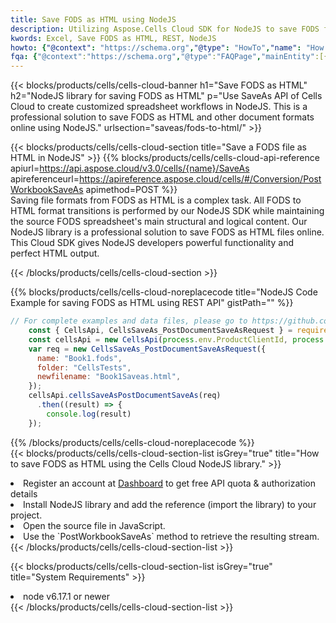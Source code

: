```yaml
---
title: Save FODS as HTML using NodeJS 
description: Utilizing Aspose.Cells Cloud SDK for NodeJS to save FODS format file as HTML format file. 
kwords: Excel, Save FODS as HTML, REST, NodeJS
howto: {"@context": "https://schema.org","@type": "HowTo","name": "How to save FODS as HTML using the Cells Cloud NodeJS library.","description": "How to save FODS as HTML using the Cells Cloud NodeJS library.","image": {"@type": "ImageObject"},"url": "/nodejs/saveas/fods-to-html/","step": [{ "@type": "HowToStep","name": "How to save FODS as HTML using the Cells Cloud NodeJS library. step 1", "image": {"@type": "ImageObject",},"url": "/nodejs/saveas/fods-to-html/","text": "Register an account at <a href='https://dashboard.aspose.cloud/'>Dashboard</a> to get free API quota & authorization details",},{ "@type": "HowToStep","name": "How to save FODS as HTML using the Cells Cloud NodeJS library. step 1", "image": {"@type": "ImageObject",},"url": "/nodejs/saveas/fods-to-html/","text": "Install NodeJS library and add the reference (import the library) to your project.",},{ "@type": "HowToStep","name": "How to save FODS as HTML using the Cells Cloud NodeJS library. step 1", "image": {"@type": "ImageObject",},"url": "/nodejs/saveas/fods-to-html/","text": "Open the source file in JavaScript.",},{ "@type": "HowToStep","name": "How to save FODS as HTML using the Cells Cloud NodeJS library. step 1", "image": {"@type": "ImageObject",},"url": "/nodejs/saveas/fods-to-html/","text": "Use the `PostWorkbookSaveAs` method to retrieve the resulting stream.",}, ],"supply": {"@type": "HowToSupply","name": "document"},"tool": [{"@type": "HowToTool","name": "Visual Studio, Visual Studio Code, WebStorm"},{"@type": "HowToTool","name": "Aspose Cells"}],"totalTime": "PT6M"}
fqa: {"@context":"https://schema.org","@type":"FAQPage","mainEntity":[{"@type":"Question","name":"Why save file as other formats file in C# using REST API?","acceptedAnswer":{"@type":"Answer","text":"Documents are encoded in many ways, and some files may be incompatible with the software you use. To open and read such files, just save them as appropriate file formats.<br/><ol><li>Install .NET SDK and add the reference (import the library) to your project.</li><li>Open the source file in C# using REST API.</li><li>Call the PostWorkbookSaveAsRequest() method, passing an output filename with required extension.</li><li>Get the result of save as a separate file.</li></ol>"}},{"@type":"Question","name":"What file formats can I save as with your C# library?","acceptedAnswer":{"@type":"Answer","text":"We support a variety of file formats for conversion using .NET library, including XLSX, Excel, xls , PDF, CSV, HTML, Markdown, XML, PNG, JPG, TIFF, Json, TXT and many more."}},{"@type":"Question","name":"What is the maximum allowed file size for conversion using this .NET library?","acceptedAnswer":{"@type":"Answer","text":"There are no file size limits for format conversions using .NET library."}}]}
---
```



{{< blocks/products/cells/cells-cloud-banner h1="Save FODS as HTML" h2="NodeJS library for saving FODS as HTML" p="Use SaveAs API of Cells Cloud to create customized spreadsheet workflows in NodeJS. This is a professional solution to save FODS as HTML and other document formats online using NodeJS." urlsection="saveas/fods-to-html/" >}}

{{< blocks/products/cells/cells-cloud-section  title="Save a FODS file as HTML in NodeJS" >}}
{{% blocks/products/cells/cells-cloud-api-reference  apiurl=https://api.aspose.cloud/v3.0/cells/{name}/SaveAs  apireferenceurl=https://apireference.aspose.cloud/cells/#/Conversion/PostWorkbookSaveAs  apimethod=POST %}}
<br/>
Saving file formats from FODS as HTML is a complex task. All FODS to HTML format transitions is performed by our NodeJS SDK while maintaining the source FODS spreadsheet's main structural and logical content. Our NodeJS library is a professional solution to save FODS as HTML files online. This Cloud SDK gives NodeJS developers powerful functionality and perfect HTML output.

{{< /blocks/products/cells/cells-cloud-section >}}

{{% blocks/products/cells/cells-cloud-noreplacecode title="NodeJS Code Example for saving FODS as HTML using REST API" gistPath="" %}}
  
```js
// For complete examples and data files, please go to https://github.com/aspose-cells-cloud/aspose-cells-cloud-node/
    const { CellsApi, CellsSaveAs_PostDocumentSaveAsRequest } = require("asposecellscloud");
    const cellsApi = new CellsApi(process.env.ProductClientId, process.env.ProductClientSecret);
    var req = new CellsSaveAs_PostDocumentSaveAsRequest({
      name: "Book1.fods",
      folder: "CellsTests",
      newfilename: "Book1Saveas.html",
    });
    cellsApi.cellsSaveAsPostDocumentSaveAs(req)
      .then((result) => {
        console.log(result)
    });
```
  
{{% /blocks/products/cells/cells-cloud-noreplacecode  %}}
<br/>
{{< blocks/products/cells/cells-cloud-section-list isGrey="true"  title="How to save FODS as HTML using the Cells Cloud NodeJS library." >}}
<li>Register an account at <a href="https://dashboard.aspose.cloud/">Dashboard</a> to get free API quota & authorization details</li>
<li>Install NodeJS library and add the reference (import the library) to your project.</li>
<li>Open the source file in JavaScript.</li>
<li>Use the `PostWorkbookSaveAs` method to retrieve the resulting stream.</li>
{{< /blocks/products/cells/cells-cloud-section-list >}}

{{< blocks/products/cells/cells-cloud-section-list isGrey="true"  title="System Requirements" >}}
<li>node v6.17.1 or newer</li>
{{< /blocks/products/cells/cells-cloud-section-list >}}
